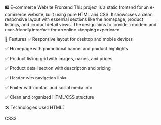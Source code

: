 
🛍️ E-commerce Website Frontend
This project is a static frontend for an e-commerce website, built using pure HTML and CSS. It showcases a clean, responsive layout with essential sections like the homepage, product listings, and product detail views. The design aims to provide a modern and user-friendly interface for an online shopping experience.

📁 Features
✅ Responsive layout for desktop and mobile devices

✅ Homepage with promotional banner and product highlights

✅ Product listing grid with images, names, and prices

✅ Product detail section with description and pricing

✅ Header with navigation links

✅ Footer with contact and social media info

✅ Clean and organized HTML/CSS structure

🛠️ Technologies Used
HTML5

CSS3
